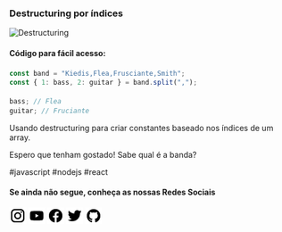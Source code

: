 ### Destructuring por índices

![Destructuring](https://github.com/emersonbrogadev/social-media-snippets/blob/master/content/2019-08-19-destructuring-by-indexes/2019-08-19-destructuring-by-indexes.jpg)

#### Código para fácil acesso:

```js
const band = "Kiedis,Flea,Frusciante,Smith";
const { 1: bass, 2: guitar } = band.split(",");

bass; // Flea
guitar; // Fruciante
```

Usando destructuring para criar constantes baseado nos índices de um array.

Espero que tenham gostado! Sabe qual é a banda?

\#javascript \#nodejs \#react

#### Se ainda não segue, conheça as nossas Redes Sociais

[![instagram.com/emersonbrogadev](https://github.com/emersonbroga/social-media-snippets/blob/master/static/instagram.png?raw=true)](https://www.instagram.com/emersonbrogadev/)
[![youtube.com/c/emersonbrogadev](https://github.com/emersonbroga/social-media-snippets/blob/master/static/youtube.png?raw=true)](https://www.youtube.com/c/emersonbroga/)
[![facebook.com/emersonbrogadev](https://github.com/emersonbroga/social-media-snippets/blob/master/static/facebook.png?raw=true)](https://www.facebook.com/emersonbrogadev/)
[![twitter.com/emersonbrogadev](https://github.com/emersonbroga/social-media-snippets/blob/master/static/twitter.png?raw=true)](https://www.twitter.com/emersonbrogadev/)
[![github.com/emersonbroga](https://github.com/emersonbroga/social-media-snippets/blob/master/static/github.png?raw=true)](https://www.github.com/emersonbroga/)
